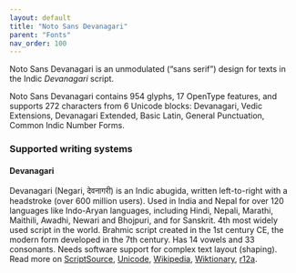 ```yaml
---
layout: default
title: "Noto Sans Devanagari"
parent: "Fonts"
nav_order: 100
---
```

Noto Sans Devanagari is an unmodulated (“sans serif”) design for texts in the Indic _Devanagari_ script. 

Noto Sans Devanagari contains 954 glyphs, 17 OpenType features, and supports 272 characters from 6 Unicode blocks: Devanagari, Vedic Extensions, Devanagari Extended, Basic Latin, General Punctuation, Common Indic Number Forms.


### Supported writing systems


#### Devanagari

Devanagari (Negari, <span class='autonym'>देवनागरी</span>) is an Indic abugida, written left-to-right with a headstroke (over 600 million users). Used in India and Nepal for over 120 languages like Indo-Aryan languages, including Hindi, Nepali, Marathi, Maithili, Awadhi, Newari and Bhojpuri, and for Sanskrit. 4th most widely used script in the world. Brahmic script created in the 1st century CE, the modern form developed in the 7th century. Has 14 vowels and 33 consonants. Needs software support for complex text layout (shaping). Read more on [ScriptSource](https://scriptsource.org/scr/Deva), [Unicode](https://www.unicode.org/versions/Unicode13.0.0/ch12.pdf#G12284), [Wikipedia](https://en.wikipedia.org/wiki/ISO_15924:Deva), [Wiktionary](https://en.wiktionary.org/wiki/Category:Devanagari_script), [r12a](https://r12a.github.io/scripts/links?iso=Deva).

